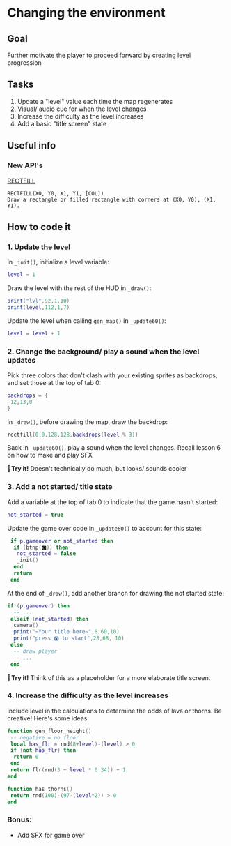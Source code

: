 # Changing the environment
## Goal
Further motivate the player to proceed forward by creating level progression
## Tasks
1. Update a "level" value each time the map regenerates
2. Visual/ audio cue for when the level changes
3. Increase the difficulty as the level increases
4. Add a basic "title screen" state
## Useful info
### New API's
[RECTFILL](https://www.lexaloffle.com/dl/docs/pico-8_manual.html#RECTFILL)
```
RECTFILL(X0, Y0, X1, Y1, [COL])
Draw a rectangle or filled rectangle with corners at (X0, Y0), (X1, Y1).
```

## How to code it
### 1. Update the level
In `_init()`, initialize a level variable:
```lua
level = 1
```

Draw the level with the rest of the HUD in `_draw()`:
```lua
print("lvl",92,1,10)
print(level,112,1,7)
```

Update the level when calling `gen_map()` in `_update60()`:
```lua
level = level + 1
```

### 2. Change the background/ play a sound when the level updates
Pick three colors that don't clash with your existing sprites as backdrops, and set those at the top of tab 0:
```lua
backdrops = {
 12,13,0
}
```

In `_draw()`, before drawing the map, draw the backdrop:
```lua
rectfill(0,0,128,128,backdrops[level % 3])
```

Back in `_update60()`, play a sound when the level changes. Recall lesson 6 on how to make and play SFX


🏃**Try it!** Doesn't technically do much, but looks/ sounds cooler

### 3. Add a not started/ title state
Add a variable at the top of tab 0 to indicate that the game hasn't started:
```lua
not_started = true
```

Update the game over code in `_update60()` to account for this state:
```lua
 if p.gameover or not_started then
  if (btnp(🅾️)) then
   not_started = false
   _init()
  end
  return
 end
```

At the end of `_draw()`, add another branch for drawing the not started state:
```lua
if (p.gameover) then
  -- ...
 elseif (not_started) then
  camera()
  print("~Your title here~",8,60,10)
  print("press 🅾️ to start",28,68, 10)
 else
  -- draw player
  -- ...
 end
```

🏃**Try it!** Think of this as a placeholder for a more elaborate title screen.

### 4. Increase the difficulty as the level increases
Include level in the calculations to determine the odds of lava or thorns. Be creative! Here's some ideas:

```lua
function gen_floor_height()
 -- negative = no floor
 local has_flr = rnd(8+level)-(level) > 0
 if (not has_flr) then
  return 0
 end
 return flr(rnd(3 + level * 0.34)) + 1
end

function has_thorns()
 return rnd(100)-(97-(level*2)) > 0
end
```

### Bonus:
- Add SFX for game over

